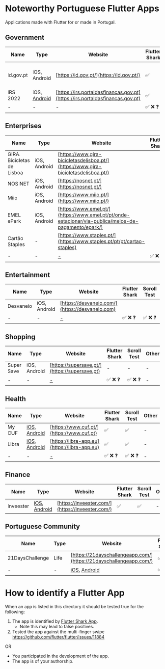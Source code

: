 # Noteworthy Portuguese Flutter Apps

Applications made with Flutter for or made in Portugal.

## Government

| Name  | Type | Website | Flutter Shark | Scroll Test | Other | 
| ------------- | ------------- | ------------- |------------- | ------------- | ------------- |
| id.gov.pt  | iOS, Android  | [https://id.gov.pt/](https://id.gov.pt/)  | ✅ | ✅  | Stated in app licensing screen |
| IRS 2022  | iOS, [Android](https://play.google.com/store/search?q=IRS%202022&c=apps)  | [https://irs.portaldasfinancas.gov.pt](https://irs.portaldasfinancas.gov.pt)  | ✅  | ✅  |-|
| -  | -  | - | ✅ ❌ ❓ | ✅ ❌ ❓  |-|

## Enterprises 

| Name  | Type | Website | Flutter Shark | Scroll Test |Other | 
| ------------- | ------------- | ------------- | ------------- | ------------- |------------- |
| GIRA. Bicicletas de Lisboa  | iOS, Android  | [https://www.gira-bicicletasdelisboa.pt/](https://www.gira-bicicletasdelisboa.pt/)  | | ||
| NOS NET  | iOS, Android  | [https://nosnet.pt/](https://nosnet.pt/)  || || 
| Miio  | iOS, Android  | [https://www.miio.pt/](https://www.miio.pt/)  || ||
| EMEL ePark  | iOS, Android  | [https://www.emel.pt/](https://www.emel.pt/pt/onde-estacionar/via-publica/meios-de-pagamento/epark/)  || || 
| Cartão Staples  | -  | [https://www.staples.pt/](https://www.staples.pt/pt/pt/cartao-staples) || || 
| -  | -  | [-]() | ✅ ❌ ❓ | ✅ ❌ ❓  |- | 

## Entertainment
| Name  | Type | Website | Flutter Shark | Scroll Test |Other | 
| ------------- | ------------- | ------------- | ------------- | ------------- |------------- |
| Desvaneio  | iOS, Android  | [https://desvaneio.com/](https://desvaneio.com)  || |
| -  | -  | [-]() | ✅ ❌ ❓ | ✅ ❌ ❓  |

## Shopping
| Name  | Type | Website | Flutter Shark | Scroll Test | Other | 
| ------------- | ------------- | ------------- | ------------- | ------------- | ------------- |
| Super Save   | iOS, Android  | [https://supersave.pt/](https://supersave.pt)  |- |- |-| 
| -  | -  | [-]()  | ✅ ❌ ❓ | ✅ ❌ ❓  |- |

## Health
| Name  | Type | Website | Flutter Shark | Scroll Test | Other | 
| ------------- | ------------- | ------------- | ------------- | ------------- | ------------- |
| My CUF   | [iOS](https://apps.apple.com/pt/app/my-cuf/id811304952), [Android](https://play.google.com/store/apps/details?id=pt.saudecuf.myCUF)  | [https://www.cuf.pt/](https://www.cuf.pt)  |✅ | ✅ |-| 
| Libra   | [iOS](https://apps.apple.com/pt/app/libra-weight-manager/id1644353761), [Android](https://play.google.com/store/apps/details?id=net.cachapa.libra)  | [https://libra-app.eu](https://libra-app.eu)  |✅ | ✅ |-| 
| -  | -  | [-]()  | ✅ ❌ ❓ | ✅ ❌ ❓  |- |

## Finance
| Name  | Type | Website | Flutter Shark | Scroll Test |Other | 
| ------------- | ------------- | ------------- | ------------- | ------------- |------------- |
| Inveester  | [iOS](https://apps.apple.com/us/app/inveester-stock-dividend/id1623194396), [Android](https://play.google.com/store/apps/details?id=com.inveester.app)  | [https://inveester.com/](https://inveester.com/) | ✅ | ✅ |-|

## Portuguese Community
| Name  | Type | Website | Flutter Shark | Scroll Test |Other | 
| ------------- | ------------- | ------------- | ------------- | ------------- |------------- |
| 21DaysChallenge  | Life  | [https://21dayschallengeapp.com/](https://21dayschallengeapp.com/) | ✅ | ✅  |-|
| -  | -  | [iOS](https://play.google.com/store/apps/details?id=com.limatech.dayschallenge.dayschallenge), [Android](https://play.google.com/store/apps/details?id=com.limatech.dayschallenge.dayschallenge) | ✅ ❌ ❓ | ✅ ❌ ❓  |-|


# How to identify a Flutter App

When an app is listed in this directory it should be tested true for the following:

1. The app is identified by [Flutter Shark App](https://play.google.com/store/apps/details?id=com.fluttershark.fluttersharkapp). 
     - Note this may lead to false positives.
2. Tested the app against the multi-finger swipe https://github.com/flutter/flutter/issues/11884

OR

- You participated in the development of the app.
- The app is of your authorship.


